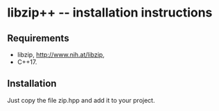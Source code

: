 libzip++ -- installation instructions
=====================================

Requirements
------------

- libzip, http://www.nih.at/libzip,
- C++17.

Installation
------------

Just copy the file zip.hpp and add it to your project.
